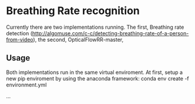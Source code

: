 # Breathing Rate recognition
Currently there are two implementations running.
The first, Breathing rate detection (http://algomuse.com/c-c/detecting-breathing-rate-of-a-person-from-video),
the second, OpticalFlowRR-master, 

## Usage
Both implementations run in the same virtual enviroment. 
At first, setup a new pip enviroment by using the anaconda framework:
conda env create -f environment.yml

...

